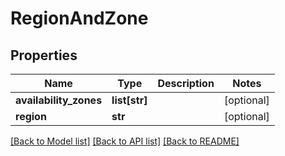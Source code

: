 # RegionAndZone

## Properties
Name | Type | Description | Notes
------------ | ------------- | ------------- | -------------
**availability_zones** | **list[str]** |  | [optional] 
**region** | **str** |  | [optional] 

[[Back to Model list]](../README.md#documentation-for-models) [[Back to API list]](../README.md#documentation-for-api-endpoints) [[Back to README]](../README.md)


